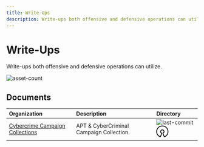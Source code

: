 ```yaml
---
title: Write-Ups
description: Write-ups both offensive and defensive operations can utilize.
---
```


# Write-Ups

Write-ups both offensive and defensive operations can utilize.

![asset-count](https://img.shields.io/badge/Tools%20%26%20Resources%20Available-1-A65F5F?style=for-the-badge)

## Documents

| Organization | Description | Directory |
| :--- | :--- | :--- |
| [Cybercrime Campaign Collections](https://github.com/CyberMonitor/APT_CyberCriminal_Campagin_Collections) | APT & CyberCriminal Campaign Collection. | ![last-commit](https://img.shields.io/github/last-commit/CyberMonitor/APT_CyberCriminal_Campagin_Collections?color=a65f5f&style=flat-square) ![opensource](../../assets/img/icons/open-source.png) |

